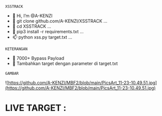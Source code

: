 ``XSSTRACK``
- 👋 Hi, I’m @A-KENZI
- 👀 git clone github.com/A-KENZI/XSSTRACK ...
- 🌱 cd XSSTRACK ...
- 💞️ pip3 install -r requirements.txt ...
- 📫 python xss.py target.txt ...

``KETERANGAN``
- 👋 7000+ Bypass Payload
- 👀 Tambahkan target dengan parameter di target.txt

``GAMBAR``

![https://github.com/A-KENZI/MBF2/blob/main/PicsArt_11-23-10.49.51.jpg](https://github.com/A-KENZI/MBF2/blob/main/PicsArt_11-23-10.49.51.jpg)

<!---
A-KENZI/A-KENZI is a ✨ special ✨ repository because its `README.md` (this file) appears on your GitHub profile.
You can click the Preview link to take a look at your changes.
--->
# LIVE TARGET : 

